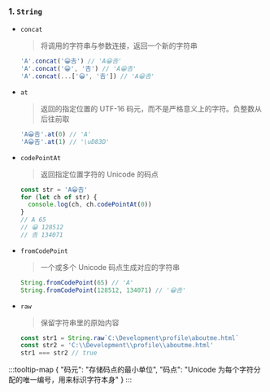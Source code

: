 ### 1. **`String`** <Sound word="String"/>

- `concat` <Sound word="concat"/>
  > 将调用的字符串与参数连接，返回一个新的字符串
  ```js
  'A'.concat('😀𠮷') // 'A😀𠮷'
  'A'.concat('😀', '𠮷') // 'A😀𠮷'
  'A'.concat(...['😀', '𠮷']) // 'A😀𠮷'
  ```
- `at` <Sound word="at"/>
  > 返回的指定位置的 UTF-16 码元，而不是严格意义上的字符。负整数从后往前取
  ```js
  'A😀𠮷'.at(0) // 'A'
  'A😀𠮷'.at(1) // '\uD83D'
  ```
- `codePointAt` <Sound word="codePointAt"/>
  > 返回指定位置字符的 Unicode 的码点
  ```js [codePointAt]
  const str = 'A😀𠮷'
  for (let ch of str) {
    console.log(ch, ch.codePointAt(0))
  }
  // A 65
  // 😀 128512
  // 𠮷 134071
  ```
- `fromCodePoint` <Sound word="fromCodePoint"/>
  > 一个或多个 Unicode 码点生成对应的字符串
  ```js [fromCodePoint]
  String.fromCodePoint(65) // 'A'
  String.fromCodePoint(128512, 134071) // '😀𠮷'
  ```
- `raw` <Sound word="raw"/>
  > 保留字符串里的原始内容
  ```js [raw]
  const str1 = String.raw`C:\Development\profile\aboutme.html`
  const str2 = 'C:\\Development\\profile\\aboutme.html'
  str1 === str2 // true
  ```

:::tooltip-map
{
"码元": "存储码点的最小单位",
"码点": "Unicode 为每个字符分配的唯一编号，用来标识字符本身"
}
:::
